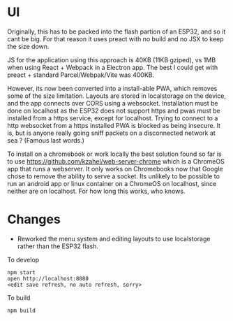 # UI

Originally, this has to be packed into the flash partion of an ESP32, and so it cant be big. For that reason it uses preact with no build and no JSX to keep the size down.

JS for the application using this approach is 40KB (11KB gziped), vs 1MB when using React + Webpack in a Electron app. The best I could get with preact + standard Parcel/Webpak/Vite was 400KB.

However, its now been converted into a install-able PWA, which removes some of the size limitation. Layouts are stored in localstorage on the device, and the app connects over CORS using a websocket. Installation must be done on localhost as the ESP32 does not support https and pwas must be installed from a https service, except for localhost. Trying to connect to a http websocket from a https installed PWA is blocked as being insecure. It is, but is anyone really going sniff packets on a disconnected network at sea ? (Famous last words.)

To install on a chromebook or work locally the best solution found so far is to use https://github.com/kzahel/web-server-chrome which is a ChromeOS app that runs a webserver. It only works on Chromebooks now that Google chose to remove the ability to serve a socket. Its unlikely to be possible to run an android app or linux container on a ChromeOS on localhost, since neither are on localhost. For how long this works, who knows.

# Changes

* Reworked the menu system and editing layouts to use localstorage rather than the ESP32 flash.

To develop 

    npm start
    open http://localhost:8080
    <edit save refresh, no auto refresh, sorry>

To build

    npm build


